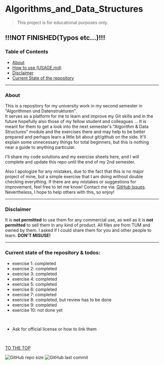 # Algorithms_and_Data_Structures

> This project is for educational purposes only.

**!!!NOT FINISHED(Typos etc...)!!!**
 ---

### Table of Contents
- [About](#about)
- [How to use (USAGE.md)](USAGE.md)
- [Disclaimer](#disclaimer)
- [Current State of the repository](#current-state-of-the-repository--todos)

---

### About
This is a repository for my university work in my second semester in "Algorithmen und Datenstrukturen".  
It serves as a platform for me to learn and improve my Git skills and in the future hopefully also those of my fellow student and colleagues ... It is meant for them to get a look into the next semester's "Algorithm & Data Structures" module and the exercises there and may help to be better prepared and perhaps learn a little bit about git/github on the side. It'll explain some unnecessary things for total beginners, but this is nothing near a guide to anything particular.  

I'll share my code solutions and my exercise sheets here, and I will complete and update this repo until the end of my 2nd semester.  

Also I apologize for any mistakes, due to the fact that this is no major project of mine, but a simple exercise that I am doing without double checking everything. If there are any mistakes or suggestions for improvement, feel free to let me know! Contact me via: [GitHub Issues](https://github.com/atlas976/Algorithms_and_Datastructures/issues).  
Nevertheless, I hope to help others with this, so enjoy!

---

### Disclaimer

It is **not permitted** to use them for any commercial use, as well as it is **not permitted** to sell them in any kind of product. All files are from TUM and owned by them. I asked if I could share them for you and other people to learn. **DON'T MISUSE!**

---

### Current state of the repository & todos: 

- exercise 1: completed
- exercise 2: completed
- exercise 3: completed
- exercise 4: completed
- exercise 5: completed
- exercise 6: completed
- exercise 7: completed
- exercise 8: completed, but review has to be done
- exercise 9: completed
- exercise 10: not done yet 

<br>


- Ask for official license or how to link them


<br>

[TO THE TOP](#algorithms_and_data_structures)

![GitHub repo size](https://img.shields.io/github/repo-size/atlas976/Algorithms_and_Datastructures)
![GitHub last commit](https://img.shields.io/github/last-commit/atlas976/Algorithms_and_Datastructures)

